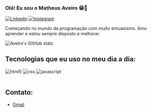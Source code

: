 ### Olá! Eu sou o Matheus Aveiro 😁👋


[![Linkedin](https://img.shields.io/badge/LinkedIn-0077B5?style=for-the-badge&logo=linkedin&logoColor=white)](https://www.linkedin.com/in/Aveiromat/)
[![Instagram](https://img.shields.io/badge/Instagram-E4405F?style=for-the-badge&logo=instagram&logoColor=white)](https://www.instagram.com/aveiromat/) <br/>

Começando no mundo da programação com muito entuasismo. Amo aprender e estou sempre disposto a melhorar.

![Aveiro's GitHub stats](https://github-readme-stats.vercel.app/api?username=Aveiromat&show_icons=true&theme=tokyonight)

## Tecnologias que eu uso no meu dia a dia:

<div style="display: inline_block">
  <img align="center" alt="html5" src="https://img.shields.io/badge/HTML5-E34F26?style=for-the-badge&logo=html5&logoColor=white" />
  <img align="center" alt="css" src="https://img.shields.io/badge/CSS-239120?&style=for-the-badge&logo=css3&logoColor=white" />
  <img align="center" alt="javascript" src="https://img.shields.io/badge/JavaScript-F7DF1E?style=for-the-badge&logo=javascript&logoColor=black" />
</div><br/>

## Contato:
- [Gmail](mailto:matheusaveirofagundes@gmail.com) <br/>

